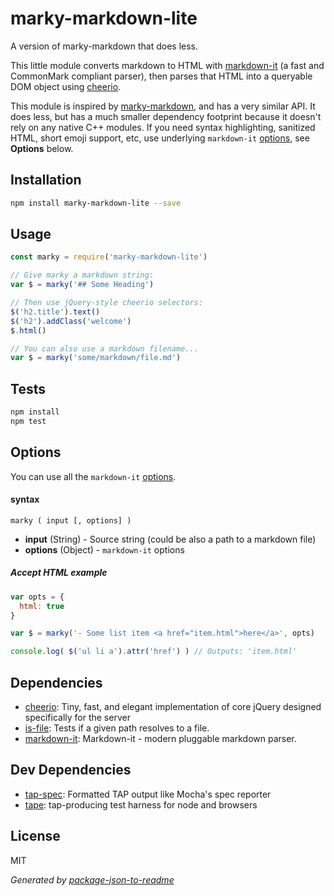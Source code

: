 # marky-markdown-lite

A version of marky-markdown that does less.

This little module converts markdown to HTML with [markdown-it](https://github.com/markdown-it/markdown-it) (a fast and CommonMark compliant parser), then parses that HTML into a queryable DOM object using [cheerio](https://github.com/cheeriojs/cheerio).

This module is inspired by [marky-markdown](https://github.com/npm/marky-markdown), and has a very similar API. It does less, but has a much smaller dependency footprint because it doesn't rely on any native C++ modules. If you need syntax highlighting, sanitized HTML, short emoji support, etc, use underlying `markdown-it` [options](https://markdown-it.github.io/markdown-it/#MarkdownIt.new), see **Options** below.

## Installation

```sh
npm install marky-markdown-lite --save
```

## Usage

```js
const marky = require('marky-markdown-lite')

// Give marky a markdown string:
var $ = marky('## Some Heading')

// Then use jQuery-style cheerio selectors:
$('h2.title').text()
$('h2').addClass('welcome')
$.html()

// You can also use a markdown filename...
var $ = marky('some/markdown/file.md')

```

## Tests

```sh
npm install
npm test
```

## Options

You can use all the `markdown-it` [options](https://markdown-it.github.io/markdown-it/#MarkdownIt.new).

#### syntax

`marky ( input [, options] )`

- **input** (String) - Source string (could be also a path to a markdown file)
- **options** (Object) - `markdown-it` options

##### Accept HTML example

```js
var opts = {
  html: true
}

var $ = marky('- Some list item <a href="item.html">here</a>', opts)

console.log( $('ul li a').attr('href') ) // Outputs: 'item.html'
```

## Dependencies

- [cheerio](https://github.com/cheeriojs/cheerio): Tiny, fast, and elegant implementation of core jQuery designed specifically for the server
- [is-file](https://github.com/jsdevel/node-is-file): Tests if a given path resolves to a file.
- [markdown-it](https://github.com/markdown-it/markdown-it): Markdown-it - modern pluggable markdown parser.

## Dev Dependencies

- [tap-spec](https://github.com/scottcorgan/tap-spec): Formatted TAP output like Mocha&#39;s spec reporter
- [tape](https://github.com/substack/tape): tap-producing test harness for node and browsers


## License

MIT

_Generated by [package-json-to-readme](https://github.com/zeke/package-json-to-readme)_
